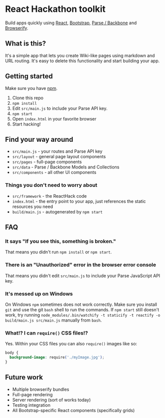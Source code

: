 # React Hackathon toolkit

Build apps quickly using [React](http://facebook.github.io/react), [Bootstrap](http://getbootstrap.com/), [Parse / Backbone](http://parse.com/) and [Browserify](http://browserify.org/).

## What is this?

It's a simple app that lets you create Wiki-like pages using markdown and URL routing. It's easy to delete this functionality and start building your app.

## Getting started

Make sure you have [npm](http://npmjs.org/).

1. Clone this repo
2. `npm install`
3. Edit `src/main.js` to include your Parse API key.
4. `npm start`
5. Open `index.html` in your favorite browser
6. Start hacking!

## Find your way around

* `src/main.js` - your routes and Parse API key
* `src/layout` - general page layout components
* `src/pages` - full-page components
* `src/data` - Parse / Backbone Models and Collections
* `src/components` - all other UI components

### Things you don't need to worry about
* `src/framework` - the ReactHack code
* `index.html` - the entry point to your app, just references the static resources you need
* `build/main.js` - autogenerated by `npm start`

## FAQ

### It says "If you see this, something is broken."

That means you didn't run `npm install` or `npm start`.

### There is an "Unauthorized" error in the browser error console

That means you didn't edit `src/main.js` to include your Parse JavaScript API key.

### It's messed up on Windows

On Windows `npm` sometimes does not work correctly. Make sure you install `git` and use the git `bash` shell to run the commands. If `npm start` still doesn't work, try running `node_modules/.bin/watchify -t staticify -t reactify -o build/main.js src/main.js` manually from `bash`.

### What!? I can `require()` CSS files!?

Yes. Within your CSS files you can also `require()` images like so:

```css
body {
  background-image: require('./myImage.jpg');
}
```

## Future work

- Multiple browserify bundles
- Full-page rendering
- Server rendering (sort of works today)
- Testing integration
- All Bootstrap-specific React components (specifically grids)
